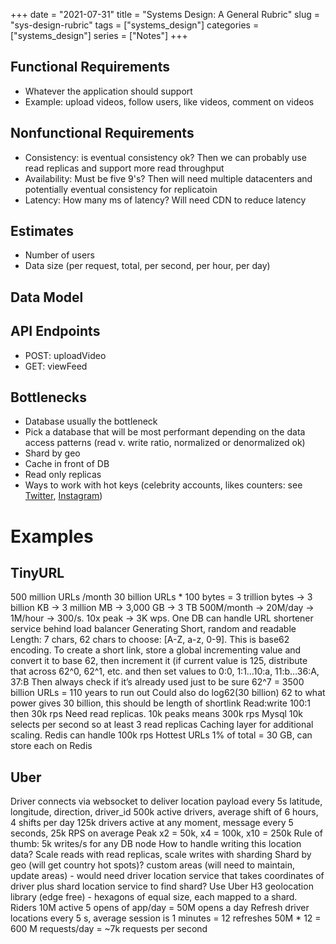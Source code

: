 +++ 
date = "2021-07-31" 
title = "Systems Design: A General Rubric" 
slug = "sys-design-rubric" 
tags = ["systems_design"] 
categories = ["systems_design"] 
series = ["Notes"] 
+++

## Functional Requirements
- Whatever the application should support 
- Example: upload videos, follow users, like videos, comment on videos

## Nonfunctional Requirements
- Consistency: is eventual consistency ok? Then we can probably use read replicas and support more read throughput
- Availability: Must be five 9's? Then will need multiple datacenters and potentially eventual consistency for replicatoin
- Latency: How many ms of latency? Will need CDN to reduce latency

## Estimates
- Number of users
- Data size (per request, total, per second, per hour, per day)

## Data Model

## API Endpoints
- POST: uploadVideo
- GET: viewFeed

## Bottlenecks
- Database usually the bottleneck
- Pick a database that will be most performant depending on the data access patterns (read v. write ratio, normalized or denormalized ok)
- Shard by geo
- Cache in front of DB
- Read only replicas
- Ways to work with hot keys (celebrity accounts, likes counters: see [Twitter](https://www.joelkaplan.dev/posts/real-life-sys-design-notes/), [Instagram](https://www.joelkaplan.dev/posts/real-life-sys-design-notes/))


# Examples

## TinyURL
500 million URLs /month
30 billion URLs * 100 bytes = 3 trillion bytes -> 3 billion KB -> 3 million MB -> 3,000 GB -> 3 TB
500M/month -> 20M/day -> 1M/hour -> 300/s. 10x peak -> 3K wps. One DB can handle
URL shortener service behind load balancer
Generating
Short, random and readable
Length: 7 chars, 62 chars to choose: [A-Z, a-z, 0-9]. This is base62 encoding.
To create a short link, store a global incrementing value and convert it to base 62, then increment it (if current value is 125, distribute that across 62^0, 62^1, etc. and then set values to
0:0, 1:1…10:a, 11:b…36:A, 37:B
Then always check if it’s already used just to be sure
62^7 = 3500 billion URLs = 110 years to run out
Could also do log62(30 billion) 62 to what power gives 30 billion, this should be length of shortlink
Read:write 100:1 then 30k rps
Need read replicas. 10k peaks means 300k rps
Mysql 10k selects per second so at least 3 read replicas
Caching layer for additional scaling. Redis can handle 100k rps
Hottest URLs 1% of total = 30 GB, can store each on Redis

## Uber
Driver connects via websocket to deliver location payload every 5s
latitude, longitude, direction, driver_id
500k active drivers, average shift of 6 hours, 4 shifts per day
125k drivers active at any moment, message every 5 seconds, 25k RPS on average
Peak x2 = 50k, x4 = 100k, x10 = 250k
Rule of thumb: 5k writes/s for any DB node
How to handle writing this location data?
Scale reads with read replicas, scale writes with sharding
Shard by geo (will get country hot spots)? custom areas (will need to maintain, update areas) - would need driver location service that takes coordinates of driver plus shard location service to find shard?
Use Uber H3 geolocation library (edge free) - hexagons of equal size, each mapped to a shard.
Riders
10M active
5 opens of app/day = 50M opens a day
Refresh driver locations every 5 s, average session is 1 minutes = 12 refreshes
50M * 12 = 600 M requests/day = ~7k requests per second

